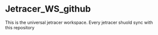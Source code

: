 # Jetracer_WS_github
 This is the universal jetracer workspace. Every jetracer shuold sync with this repository
